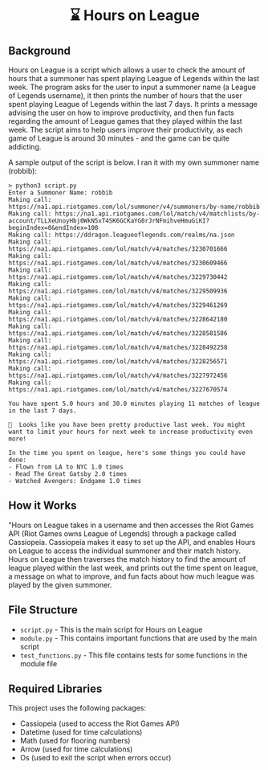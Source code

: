 # <div align="center">⌛ Hours on League</div>

## Background
Hours on League is a script which allows a user to check the amount of hours that a summoner has spent playing League of Legends within the last week. The program asks for the user to input a summoner name (a League of Legends username), it then prints the number of hours that the user spent playing League of Legends within the last 7 days. It prints a message advising the user on how to improve productivity, and then fun facts regarding the amount of League games that they played within the last week. The script aims to help users improve their productivity, as each game of League is around 30 minutes - and the game can be quite addicting.

A sample output of the script is below. I ran it with my own summoner name (robbib):
```
> python3 script.py
Enter a Summoner Name: robbib
Making call: https://na1.api.riotgames.com/lol/summoner/v4/summoners/by-name/robbib
Making call: https://na1.api.riotgames.com/lol/match/v4/matchlists/by-account/TLLXeUnoyHbj0WkN5xT4SK6GCKaYG0rJrNFmihveHmuGiKI?beginIndex=0&endIndex=100
Making call: https://ddragon.leagueoflegends.com/realms/na.json
Making call: https://na1.api.riotgames.com/lol/match/v4/matches/3230701666
Making call: https://na1.api.riotgames.com/lol/match/v4/matches/3230609466
Making call: https://na1.api.riotgames.com/lol/match/v4/matches/3229730442
Making call: https://na1.api.riotgames.com/lol/match/v4/matches/3229509936
Making call: https://na1.api.riotgames.com/lol/match/v4/matches/3229461269
Making call: https://na1.api.riotgames.com/lol/match/v4/matches/3228642180
Making call: https://na1.api.riotgames.com/lol/match/v4/matches/3228581586
Making call: https://na1.api.riotgames.com/lol/match/v4/matches/3228492258
Making call: https://na1.api.riotgames.com/lol/match/v4/matches/3228256571
Making call: https://na1.api.riotgames.com/lol/match/v4/matches/3227972456
Making call: https://na1.api.riotgames.com/lol/match/v4/matches/3227670574

You have spent 5.0 hours and 30.0 minutes playing 11 matches of league in the last 7 days.

🙂  Looks like you have been pretty productive last week. You might want to limit your hours for next week to increase productivity even more!

In the time you spent on league, here's some things you could have done:
- Flown from LA to NYC 1.0 times
- Read The Great Gatsby 2.0 times
- Watched Avengers: Endgame 1.0 times
```

## How it Works
"Hours on League takes in a username and then accesses the Riot Games API (Riot Games owns League of Legends) through a package called Cassiopeia. Cassiopeia makes it easy to set up the API, and enables Hours on League to access the individual summoner and their match history. Hours on League then traverses the match history to find the amount of league played within the last week, and prints out the time spent on league, a message on what to improve, and fun facts about how much league was played by the given summoner.

## File Structure
- `script.py` - This is the main script for Hours on League
- `module.py` - This contains important functions that are used by the main script
- `test_functions.py` - This file contains tests for some functions in the module file

## Required Libraries
This project uses the following packages:
- Cassiopeia (used to access the Riot Games API)
- Datetime (used for time calculations)
- Math (used for flooring numbers)
- Arrow (used for time calculations)
- Os (used to exit the script when errors occur)
